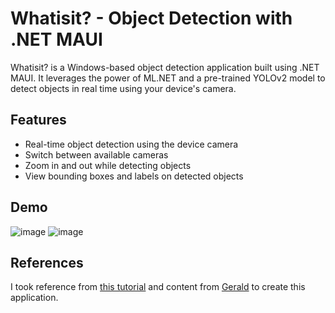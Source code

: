 # Whatisit? - Object Detection with .NET MAUI

Whatisit? is a Windows-based object detection application built using .NET MAUI. It leverages the power of ML.NET and a pre-trained YOLOv2 model to detect objects in real time using your device's camera.

## Features
- Real-time object detection using the device camera
- Switch between available cameras
- Zoom in and out while detecting objects
- View bounding boxes and labels on detected objects

## Demo
![image](https://github.com/user-attachments/assets/0f728333-c2dc-42cf-a8b5-9dca7b8260bf)
![image](https://github.com/user-attachments/assets/082fe8b8-d57c-47e0-b6f7-92d3613896d5)



## References

I took reference from [this tutorial](https://learn.microsoft.com/en-us/dotnet/machine-learning/tutorials/object-detection-onnx) and content from [Gerald](https://github.com/jfversluis) to create this application.

